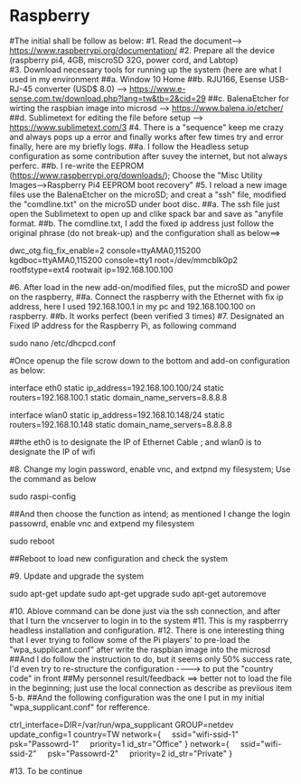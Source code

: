 # Raspberry
#The initial shall be follow as below:
#1. Read the document--> https://www.raspberrypi.org/documentation/
#2. Prepare all the device (raspberry pi4, 4GB, miscroSD 32G, power cord, and Labtop)  
#3. Download necessary tools for running up the system (here are what I used in my environment
##a. Window 10 Home
##b. RJU166, Esense USB-RJ-45 converter (USD$ 8.0) --> https://www.e-sense.com.tw/download.php?lang=tw&tb=2&cid=29
##c. BalenaEtcher for wirting the raspbian image into microsd --> https://www.balena.io/etcher/
##d. Sublimetext for editing the file before setup --> https://www.sublimetext.com/3
#4. There is a "sequence" keep me crazy and always pops up a error and finally works after few times try and error finally, here are my briefly logs.
##a. I follow the Headless setup configuration as some contribution after suvey the internet, but not always perferc.
##b. I re-write the   EEPROM (https://www.raspberrypi.org/downloads/); Choose the "Misc Utility Images-->Raspberry Pi4 EEPROM boot recovery"
#5. I reload a new image files use the BalenaEtcher on the microSD; and creat a "ssh" file, modified the "comdline.txt" on the microSD under boot disc.
##a. The ssh file just open the Sublimetext to open up  and clike spack bar and save as "anyfile format.
##b. The comdline.txt, I add the fixed ip address just follow the original phrase (do not break-up) and the configuration shall as below==>

dwc_otg.fiq_fix_enable=2 console=ttyAMA0,115200 kgdboc=ttyAMA0,115200 console=tty1 root=/dev/mmcblk0p2 rootfstype=ext4 rootwait  ip=192.168.100.100
		
#6. After load in the new add-on/modified files, put the microSD and power on the raspberry, 
##a. Connect the raspberry with the Ethernet with fix ip address, here I used 192.168.100.1 in my pc and 192.168.100.100 on raspberry.
##b. It works perfect (been verified 3 times)
#7. Designated an Fixed IP address for the Raspberry Pi, as following command

sudo nano /etc/dhcpcd.conf
	
#Once openup the file scrow down to the bottom and add-on configuration as below:

interface eth0
static ip_address=192.168.100.100/24
static routers=192.168.100.1
static domain_name_servers=8.8.8.8
	
interface wlan0
static ip_address=192.168.10.148/24
static routers=192.168.10.148
static domain_name_servers=8.8.8.8
	
##the eth0 is to designate the IP of Ethernet Cable ; and  wlan0 is to designate the IP of wifi
	
#8. Change my login password, enable vnc,  and extpnd my filesystem; Use the command as below

sudo raspi-config

##And then choose the function as intend; as mentioned I change the login passowrd, enable vnc and extpend my filesystem

sudo reboot

##Reboot to load new configuration and check the system

#9. Update and upgrade the system

sudo apt-get update
sudo apt-get upgrade
sudo apt-get autoremove
	
#10. Ablove command can be done just via the ssh connection, and after that I turn the vncserver to login in to the system
#11. This is my raspberrry headless installation and configuration. 
#12. There is one interesting thing that I ever trying to follow some of the Pi players'  to pre-load the "wpa_supplicant.conf" after write the raspbian image into the microsd
##And I do follow the instruction to do, but it seems only 50%  success rate, I'd even try to re-structure the configuration ----> to put the "country code" in front
##My personnel result/feedback ==> better not to load the file in the beginning; just use the local connection as describe as previious item 5-b.
##And the following configuration was the one I put in my initial  "wpa_supplicant.conf" for refference. 

ctrl_interface=DIR=/var/run/wpa_supplicant GROUP=netdev
update_config=1
country=TW
network={
    ssid="wifi-ssid-1"
    psk="Passowrd-1"
    priority=1
    id_str="Office"
}
network={
    ssid="wifi-ssid-2"
    psk="Passowrd-2"
    priority=2
    id_str="Private"
}
	
#13. To be continue
